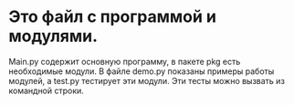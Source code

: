 # Это файл с программой и модулями.
Main.py содержит основную программу, в пакете pkg есть необходимые модули.
В файле demo.py показаны примеры работы модулей, а test.py тестирует эти модули. Эти тесты можно вызвать из командной строки.